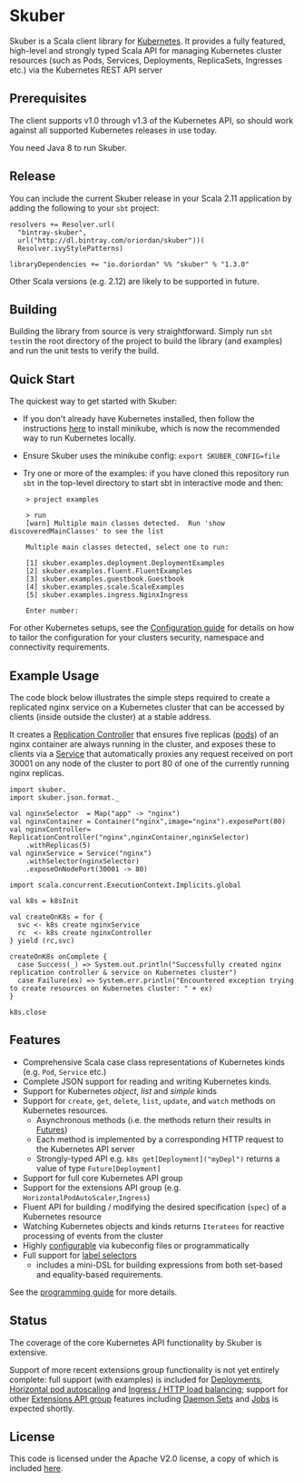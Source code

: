 # Skuber

Skuber is a Scala client library for [Kubernetes](http://kubernetes.io). It provides a fully featured, high-level and strongly typed Scala API for managing Kubernetes cluster resources (such as Pods, Services, Deployments, ReplicaSets, Ingresses  etc.) via the Kubernetes REST API server

## Prerequisites

The client supports v1.0 through v1.3 of the Kubernetes API, so should work against all supported Kubernetes releases in use today.

You need Java 8 to run Skuber.

## Release

You can include the current Skuber release in your Scala 2.11 application by adding the following to your `sbt` project:

    resolvers += Resolver.url(
      "bintray-skuber",
      url("http://dl.bintray.com/oriordan/skuber"))(
      Resolver.ivyStylePatterns)

    libraryDependencies += "io.doriordan" %% "skuber" % "1.3.0"

Other Scala versions (e.g. 2.12) are likely to be supported in future.

## Building

Building the library from source is very straightforward. Simply run `sbt test`in the root directory of the project to build the library (and examples) and run the unit tests to verify the build.

## Quick Start

The quickest way to get started with Skuber:

- If you don't already have Kubernetes installed, then follow the instructions [here](https://github.com/kubernetes/minikube) to install minikube, which is now the recommended way to run Kubernetes locally.

- Ensure Skuber uses the minikube config: `export SKUBER_CONFIG=file` 

- Try one or more of the examples: if you have cloned this repository run `sbt` in the top-level directory to start sbt in interactive mode and then:

```
    > project examples

    > run
    [warn] Multiple main classes detected.  Run 'show discoveredMainClasses' to see the list

    Multiple main classes detected, select one to run:

    [1] skuber.examples.deployment.DeploymentExamples
    [2] skuber.examples.fluent.FluentExamples
    [3] skuber.examples.guestbook.Guestbook
    [4] skuber.examples.scale.ScaleExamples
    [5] skuber.examples.ingress.NginxIngress

    Enter number: 
```

For other Kubernetes setups, see the [Configuration guide](docs/Configuration.md) for details on how to tailor the configuration for your clusters security, namespace and connectivity requirements.

## Example Usage

The code block below illustrates the simple steps required to create a replicated nginx service on a Kubernetes cluster that can be accessed by clients (inside outside the cluster) at a stable address.

It creates a [Replication Controller](http://kubernetes.io/docs/user-guide/replication-controller/) that ensures five replicas ([pods](http://kubernetes.io/docs/user-guide/pods/)) of an nginx container are always running in the cluster, and exposes these to clients via a [Service](http://kubernetes.io/docs/user-guide/services/) that automatically proxies any request received on port 30001 on any node of the cluster to port 80 of one of the currently running nginx replicas.

    import skuber._
    import skuber.json.format._

    val nginxSelector  = Map("app" -> "nginx")
    val nginxContainer = Container("nginx",image="nginx").exposePort(80)
    val nginxController= ReplicationController("nginx",nginxContainer,nginxSelector)
    	.withReplicas(5)
    val nginxService = Service("nginx")
    	.withSelector(nginxSelector)
    	.exposeOnNodePort(30001 -> 80) 

    import scala.concurrent.ExecutionContext.Implicits.global

    val k8s = k8sInit

    val createOnK8s = for {
      svc <- k8s create nginxService
      rc  <- k8s create nginxController
    } yield (rc,svc)

    createOnK8s onComplete {
      case Success(_) => System.out.println("Successfully created nginx replication controller & service on Kubernetes cluster")
      case Failure(ex) => System.err.println("Encountered exception trying to create resources on Kubernetes cluster: " + ex)
    }

    k8s.close

## Features

- Comprehensive Scala case class representations of Kubernetes kinds (e.g. `Pod`, `Service` etc.)
- Complete JSON support for reading and writing Kubernetes kinds.
- Support for Kubernetes *object*, *list* and *simple* kinds
- Support for `create`, `get`, `delete`, `list`, `update`, and `watch` methods on Kubernetes resources.
  - Asynchronous methods (i.e. the methods return their results in [Futures](http://docs.scala-lang.org/overviews/core/futures.html))
  - Each method is implemented by a corresponding HTTP request to the Kubernetes API server
  - Strongly-typed API e.g. `k8s get[Deployment]("myDepl")` returns a value of type `Future[Deployment]`
- Support for full core Kubernetes API group 
- Support for the extensions API group (e.g. `HorizontalPodAutoScaler`,`Ingress`) 
- Fluent API for building / modifying the desired specification (`spec`) of a Kubernetes resource
- Watching Kubernetes objects and kinds returns `Iteratees` for reactive processing of events from the cluster
- Highly [configurable](docs/Configuration.md) via kubeconfig files or programmatically
- Full support for [label selectors](http://kubernetes.io/docs/user-guide/labels)
	- includes a mini-DSL for building expressions from both set-based and equality-based requirements.

See the [programming guide](docs/GUIDE.md) for more details.

## Status

The coverage of the core Kubernetes API functionality by Skuber is extensive.

Support of more recent extensions group functionality is not yet entirely complete:  full support (with examples) is included for [Deployments](http://kubernetes.io/docs/user-guide/deployments/), [Horizontal pod autoscaling](http://kubernetes.io/docs/user-guide/horizontal-pod-autoscaling/) and [Ingress / HTTP load balancing](http://kubernetes.io/docs/user-guide/ingress/); support for other [Extensions API group](http://kubernetes.io/docs/api/#api-groups) features including [Daemon Sets](http://kubernetes.io/docs/admin/daemons/) and [Jobs](http://kubernetes.io/docs/user-guide/jobs/) is expected shortly.


## License

This code is licensed under the Apache V2.0 license, a copy of which is included [here](LICENSE.txt).
